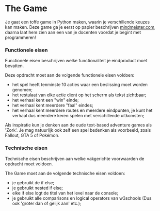 # The Game
Je gaat een toffe game in Python maken, waarin je verschillende keuzes kan maken. Deze game ga je eerst op papier beschrijven [mindmeister.com](mindmeister.com), daarna laat hem zien aan een van je docenten voordat je begint met programmeren!

### Functionele eisen
Functionele eisen beschrijven welke functionaliteit je eindproduct moet bevatten. 

Deze opdracht moet aan de volgende functionele eisen voldoen:
* het spel heeft tenminste 10 acties waar een beslissing moet worden genomen;
* het restulaat van elke actie dient op het scherm als tekst zichtbaar;
* het verhaal kent een "win" einde;
* het verhaal kent meerdere "faal" eindes;
* het verhaal kent meerdere routes en meerdere eindpunten, je kunt het verhaal dus meerdere keren spelen met verschillende uitkomsten;

Als inspiratie kun je denken aan de oude text-based adventure games als 'Zork'. Je mag natuurlijk ook zelf een spel bedenken als voorbeeld, zoals Fallout, GTA 5 of Pokémon.

### Technische eisen
Technische eisen beschrijven aan welke vakgerichte voorwaarden de opdracht moet voldoen. 

The Game moet aan de volgende technische eisen voldoen:
* je gebruikt de if else;
* je gebruikt nested if else;
* elke if else logt de titel van het level naar de console;
* je gebruikt alle comparisons en logical operators van w3schools (Dus ook 'groter dan of gelijk aan' etc.);
